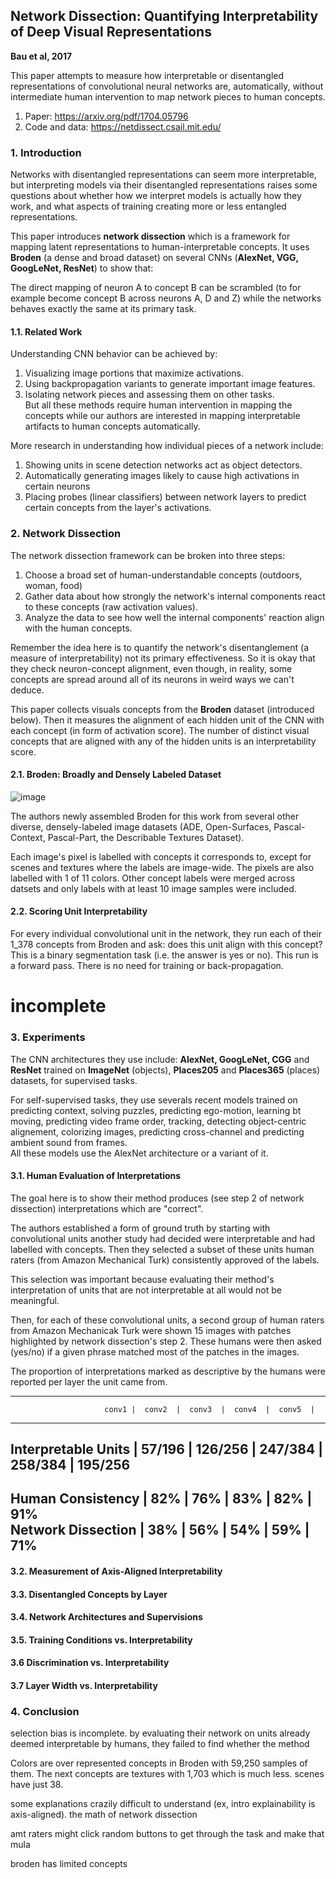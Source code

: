 ## Network Dissection: Quantifying Interpretability of Deep Visual Representations
**Bau et al, 2017**

This paper attempts to measure how interpretable or disentangled representations of convolutional neural networks are, automatically, without intermediate human intervention to map network pieces to human concepts.

1. Paper: https://arxiv.org/pdf/1704.05796
2. Code and data: https://netdissect.csail.mit.edu/

### 1. Introduction

Networks with disentangled representations can seem more interpretable, but interpreting models via their disentangled representations raises some questions about whether how we interpret models is actually how they work, and what aspects of training creating more or less entangled representations.

This paper introduces **network dissection** which is a framework for mapping latent representations to human-interpretable concepts. It uses **Broden** (a dense and broad dataset) on several CNNs (**AlexNet, VGG, GoogLeNet, ResNet**) to show that:

The direct mapping of neuron A to concept B can be scrambled (to for example become concept B across neurons A, D and Z) while the networks behaves exactly the same at its primary task.

#### 1.1. Related Work

Understanding CNN behavior can be achieved by:
1. Visualizing image portions that maximize activations.
2. Using backpropagation variants to generate important image features.
3. Isolating network pieces and assessing them on other tasks.                 
  But all these methods require human intervention in mapping the concepts while our authors are interested in mapping interpretable artifacts to human concepts automatically.

More research in understanding how individual pieces of a network include:
1. Showing units in scene detection networks act as object detectors.
2. Automatically generating images likely to cause high activations in certain neurons
3. Placing probes (linear classifiers) between network layers to predict certain concepts from the layer's activations.

### 2. Network Dissection

The network dissection framework can be broken into three steps:
1. Choose a broad set of human-understandable concepts (outdoors, woman, food)
2. Gather data about how strongly the network's internal components react to these concepts (raw activation values).
3. Analyze the data to see how well the internal components' reaction align with the human concepts.

Remember the idea here is to quantify the network's disentanglement (a measure of interpretability) not its primary effectiveness. So it is okay that they check neuron-concept alignment, even though, in reality, some concepts are spread around all of its neurons in weird ways we can't deduce.

This paper collects visuals concepts from the **Broden** dataset (introduced below). Then it measures the alignment of each hidden unit of the CNN with each concept (in form of activation score). The number of distinct visual concepts that are aligned with any of the hidden units is an interpretability score.

#### 2.1. Broden: Broadly and Densely Labeled Dataset

![image](https://github.com/user-attachments/assets/ce58d096-5604-4e3c-a131-e749fcc8e079)

The authors newly assembled Broden for this work from several other diverse, densely-labeled image datasets (ADE, Open-Surfaces, Pascal-Context, Pascal-Part, the Describable Textures Dataset). 

Each image's pixel is labelled with concepts it corresponds to, except for scenes and  textures where the labels are image-wide. The pixels are also labelled with 1 of 11 colors. Other concept labels were merged across datsets and only labels with at least 10 image samples were included.

#### 2.2. Scoring Unit Interpretability

For every individual convolutional unit in the network, they run each of their 1_378 concepts from Broden and ask: does this unit align with this concept? This is a binary segmentation task (i.e. the answer is yes or no). This run is a forward pass. There is no need for training or back-propagation.

# incomplete



### 3. Experiments

The CNN architectures they use include: **AlexNet, GoogLeNet, CGG** and **ResNet** trained on **ImageNet** (objects), **Places205** and **Places365** (places) datasets, for supervised tasks.

For self-supervised tasks, they use severals recent models trained on predicting context, solving puzzles, predicting ego-motion, learning bt moving, predicting video frame order, tracking, detecting object-centric alignement, colorizing images, predicting cross-channel and predicting ambient sound from frames.    
All these models use the AlexNet architecture or a variant of it.

#### 3.1. Human Evaluation of Interpretations

The goal here is to show their method produces (see step 2 of network dissection) interpretations which are "correct".

The authors established a form of ground truth by starting with convolutional units another study had decided were interpretable and had labelled with concepts. Then they selected a subset of these units human raters (from Amazon Mechanical Turk) consistently approved of the labels.

This selection was important because evaluating their method's interpretation of units that are not interpretable at all would not be meaningful.

Then, for each of these convolutional units, a second group of human raters from Amazon Mechanicak Turk were shown 15 images with patches highlighted by network dissection's step 2. These humans were then asked (yes/no) if a given phrase matched most of the patches in the images.

The proportion of interpretations marked as descriptive by the humans were reported per layer the unit came from.

------------------------------------------------------------------------
                         conv1 |  conv2  |  conv3  |  conv4  |  conv5  |  
------------------------------------------------------------------------
Interpretable Units  |  57/196 | 126/256 | 247/384 | 258/384 | 195/256
------------------------------------------------------------------------
Human Consistency    |   82%   |   76%   |   83%   |   82%   |    91%     
Network Dissection   |   38%   |   56%   |   54%   | 59%     |    71% 
------------------------------------------------------------------------

#### 3.2. Measurement of Axis-Aligned Interpretability

#### 3.3. Disentangled Concepts by Layer

#### 3.4. Network Architectures and Supervisions

#### 3.5. Training Conditions vs. Interpretability

#### 3.6  Discrimination vs. Interpretability

#### 3.7 Layer Width vs. Interpretability

### 4. Conclusion

selection bias is incomplete. by evaluating their network on units already deemed interpretable by humans, they failed to find whether the method 

Colors are over represented concepts in Broden with 59,250 samples of them. The next concepts are textures with 1,703 which is much less. scenes have just 38.

some explanations crazily difficult to understand (ex, intro explainability is axis-aligned). the math of network dissection

amt raters might click random buttons to get through the task and make that mula

broden has limited concepts


